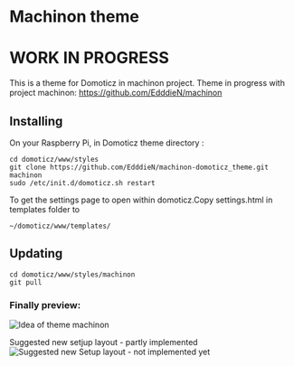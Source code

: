 # Machinon theme

# WORK IN PROGRESS

This is a theme for Domoticz in machinon project. Theme in progress with project machinon:
https://github.com/EdddieN/machinon



## Installing

On your Raspberry Pi, in Domoticz theme directory :

```
cd domoticz/www/styles
git clone https://github.com/EdddieN/machinon-domoticz_theme.git machinon
sudo /etc/init.d/domoticz.sh restart
```

To get the settings page to open within domoticz.Copy settings.html in templates folder to

```~/domoticz/www/templates/```


## Updating
```
cd domoticz/www/styles/machinon
git pull
```



### Finally preview:

![Idea of theme machinon](/idea_domoticz_machinon.jpg)

Suggested new setjup layout - partly implemented
![Suggested new Setup layout - not implemented yet](/images/unorganised/screen_references/setup.png)

